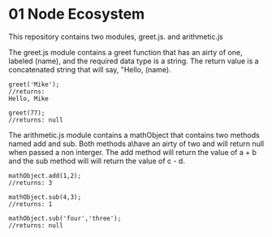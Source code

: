 # 01 Node Ecosystem
This repository contains two modules, greet.js. and  arithmetic.js 

The greet.js module contains a greet function that has an airty of one, labeled (name), and the required data type is a string.  The return value is a concatenated string that will say, "Hello, (name).

    greet('Mike');
    //returns:
    Hello, Mike

    greet(77);
    //returns: null

The arithmetic.js module contains a mathObject that contains two methods named add and sub.  Both methods a\have an airty of two and will return null when passed a non interger.  The add method will return the value of a + b and the sub method will will return the value of c - d.

    mathObject.add(1,2);
    //returns: 3

    mathObject.sub(4,3);
    //returns: 1

    mathObject.sub('four','three');
    //returns: null


